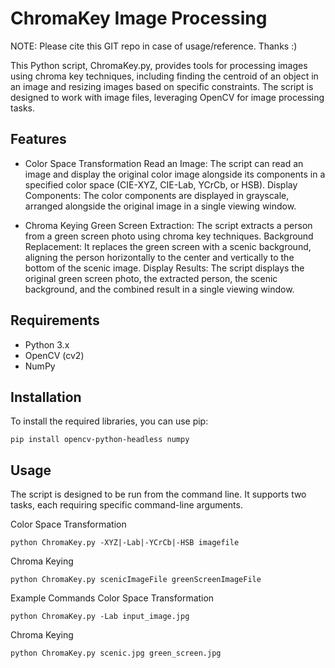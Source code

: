 # ChromaKey Image Processing
NOTE: Please cite this GIT repo in case of usage/reference. Thanks :)

This Python script, ChromaKey.py, provides tools for processing images using chroma key techniques, 
including finding the centroid of an object in an image and resizing images based on specific constraints. 
The script is designed to work with image files, leveraging OpenCV for image processing tasks.

## Features
* Color Space Transformation
Read an Image: The script can read an image and display the original color image alongside its components in a specified color space (CIE-XYZ, CIE-Lab, YCrCb, or HSB).
Display Components: The color components are displayed in grayscale, arranged alongside the original image in a single viewing window.

* Chroma Keying
Green Screen Extraction: The script extracts a person from a green screen photo using chroma key techniques.
Background Replacement: It replaces the green screen with a scenic background, aligning the person horizontally to the center and vertically to the bottom of the scenic image.
Display Results: The script displays the original green screen photo, the extracted person, the scenic background, and the combined result in a single viewing window.

## Requirements
* Python 3.x
* OpenCV (cv2)
* NumPy

## Installation
To install the required libraries, you can use pip:
```
pip install opencv-python-headless numpy
```

## Usage
The script is designed to be run from the command line. It supports two tasks, each requiring specific command-line arguments.

Color Space Transformation
```
python ChromaKey.py -XYZ|-Lab|-YCrCb|-HSB imagefile
```

Chroma Keying
```
python ChromaKey.py scenicImageFile greenScreenImageFile
```

Example Commands
Color Space Transformation
```
python ChromaKey.py -Lab input_image.jpg
```

Chroma Keying
```
python ChromaKey.py scenic.jpg green_screen.jpg
```

